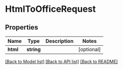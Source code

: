 # HtmlToOfficeRequest

## Properties
Name | Type | Description | Notes
------------ | ------------- | ------------- | -------------
**html** | **string** |  | [optional] 

[[Back to Model list]](../README.md#documentation-for-models) [[Back to API list]](../README.md#documentation-for-api-endpoints) [[Back to README]](../README.md)


